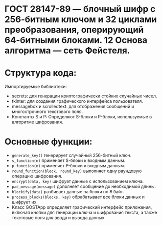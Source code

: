 # ГОСТ 28147-89 — блочный шифр с 256-битным ключом и 32 циклами преобразования, оперирующий 64-битными блоками. 12 Основа алгоритма — сеть Фейстеля.
# Структура кода:
Импортируемые библиотеки:
* secrets: для генерации криптографически стойких случайных чисел.
* tkinter: для создания графического интерфейса пользователя.
* messagebox и scrolledtext: для отображения сообщений и многострочного текстового поля.
* Константы S и P: Определяют S-блоки и P-блоки, используемые в алгоритме шифрования.
# Основные функции:
* `generate_key()` генерирует случайный 256-битный ключ.
* `s_function(n)` применяет S-блоки к входным данным.
* `p_function(n)` применяет P-блоки к входным данным.
* `round_function(block, round_key)` выполняет одну раундовую операцию шифрования.
* `encrypt(data, key)` шифрует данные с использованием ключа.
* `pad_message(message)` дополняет сообщение до необходимой длины.
* `blockify(data)` разбивает данные на блоки по 8 байт.
* `process_blocks(blocks, key)` обрабатывает все блоки данных и шифрует их.
* Класс GOSTApp определяет графический интерфейс приложения, включая кнопки для генерации ключа и шифрования текста, а также текстовые поля для ввода и вывода данных.
